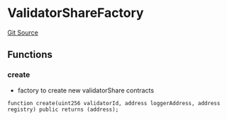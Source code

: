 # ValidatorShareFactory
[Git Source](https://github.com/TOKnetwork/contracts/blob/155f729fd8db0676297384375468d4d45b8aa44e/contracts/staking/validatorShare/ValidatorShareFactory.sol)


## Functions
### create

- factory to create new validatorShare contracts


```solidity
function create(uint256 validatorId, address loggerAddress, address registry) public returns (address);
```

